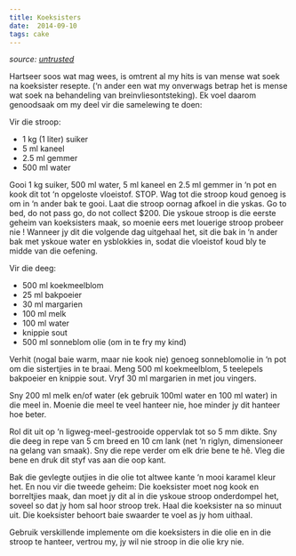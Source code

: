 ```yaml
---
title: Koeksisters
date:  2014-09-10
tags: cake
---
```

*source:
[untrusted](http://mieliepap.wordpress.com/2007/07/25/koeksister-resep/)*


Hartseer soos wat mag wees, is omtrent al my hits is van mense wat soek
na koeksister resepte. (‘n ander een wat my onverwags betrap het is
mense wat soek na behandeling van breinvliesontsteking). Ek voel daarom
genoodsaak om my deel vir die samelewing te doen:

Vir die stroop:

-   1 kg (1 liter) suiker
-   5 ml kaneel
-   2.5 ml gemmer
-   500 ml water

Gooi 1 kg suiker, 500 ml water, 5 ml kaneel en 2.5 ml gemmer in ‘n pot
en kook dit tot ‘n opgeloste vloeistof. STOP. Wag tot die stroop koud
genoeg is om in ‘n ander bak te gooi. Laat die stroop oornag afkoel in
die yskas. Go to bed, do not pass go, do not collect \$200. Die yskoue
stroop is die eerste geheim van koeksisters maak, so moenie eers met
louerige stroop probeer nie ! Wanneer jy dit die volgende dag uitgehaal
het, sit die bak in ‘n ander bak met yskoue water en ysblokkies in,
sodat die vloeistof koud bly te midde van die oefening.

Vir die deeg:

-   500 ml koekmeelblom
-   25 ml bakpoeier
-   30 ml margarien
-   100 ml melk
-   100 ml water
-   knippie sout
-   500 ml sonneblom olie (om in te fry my kind)

Verhit (nogal baie warm, maar nie kook nie) genoeg sonneblomolie in ‘n
pot om die sistertjies in te braai. Meng 500 ml koekmeelblom, 5
teelepels bakpoeier en knippie sout. Vryf 30 ml margarien in met jou
vingers.

Sny 200 ml melk en/of water (ek gebruik 100ml water en 100 ml water) in
die meel in. Moenie die meel te veel hanteer nie, hoe minder jy dit
hanteer hoe beter.

Rol dit uit op ‘n ligweg-meel-gestrooide oppervlak tot so 5 mm dikte.
Sny die deeg in repe van 5 cm breed en 10 cm lank (net ‘n riglyn,
dimensioneer na gelang van smaak). Sny die repe verder om elk drie bene
te hê. Vleg die bene en druk dit styf vas aan die oop kant.

Bak die gevlegte outjies in die olie tot altwee kante ‘n mooi karamel
kleur het. En nou vir die tweede geheim: Die koeksister moet nog kook en
borreltjies maak, dan moet jy dit al in die yskoue stroop onderdompel
het, soveel so dat jy hom sal hoor stroop trek. Haal die koeksister na
so minuut uit. Die koeksister behoort baie swaarder te voel as jy hom
uithaal.

Gebruik verskillende implemente om die koeksisters in die olie en in die
stroop te hanteer, vertrou my, jy wil nie stroop in die olie kry nie.

